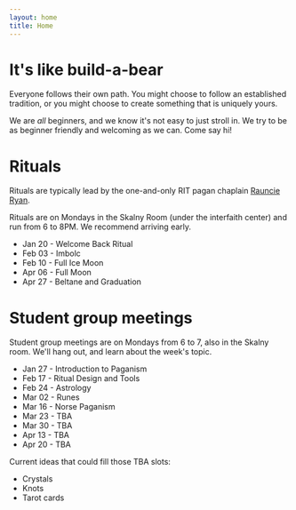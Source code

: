 ```yaml
---
layout: home
title: Home
---
```


# It's like build-a-bear

Everyone follows their own path. You might choose to follow an established tradition, or you might choose to create something that is uniquely yours.

We are *all* beginners, and we know it's not easy to just stroll in. We  try to be as beginner friendly and welcoming as we can. Come say hi!

# Rituals

Rituals are typically lead by the one-and-only RIT pagan chaplain [Rauncie Ryan]().

Rituals are on Mondays in the Skalny Room (under the interfaith center) and run from 6 to 8PM. We recommend arriving early.

- Jan 20 - Welcome Back Ritual
- Feb 03 - Imbolc
- Feb 10 - Full Ice Moon
- Apr 06 - Full Moon
- Apr 27 - Beltane and Graduation

# Student group meetings

Student group meetings are on Mondays from 6 to 7, also in the Skalny room. We'll hang out, and learn about the week's topic.

- Jan 27 - Introduction to Paganism
- Feb 17 - Ritual Design and Tools
- Feb 24 - Astrology
- Mar 02 - Runes
- Mar 16 - Norse Paganism
- Mar 23 - TBA
- Mar 30 - TBA
- Apr 13 - TBA
- Apr 20 - TBA

Current ideas that could fill those TBA slots:

- Crystals
- Knots
- Tarot cards
